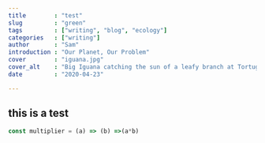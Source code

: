 ```yaml
---
title        : "test"
slug         : "green"
tags         : ["writing", "blog", "ecology"]
categories   : ["writing"]
author       : "Sam"
introduction : "Our Planet, Our Problem"
cover        : "iguana.jpg"
cover_alt    : "Big Iguana catching the sun of a leafy branch at Tortuguero National Parc, Costa Rica"
date         : "2020-04-23"

---
```

## this is a test 
```js
const multiplier = (a) => (b) =>(a*b)
```